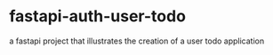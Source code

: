 # fastapi-auth-user-todo
a fastapi project that illustrates the creation of a user todo application 
